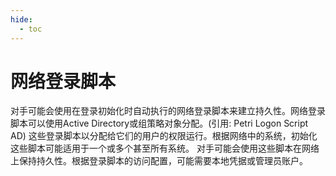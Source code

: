 ```yaml
---
hide:
  - toc
---
```


# 网络登录脚本

对手可能会使用在登录初始化时自动执行的网络登录脚本来建立持久性。网络登录脚本可以使用Active Directory或组策略对象分配。(引用: Petri Logon Script AD) 这些登录脚本以分配给它们的用户的权限运行。根据网络中的系统，初始化这些脚本可能适用于一个或多个甚至所有系统。  对手可能会使用这些脚本在网络上保持持久性。根据登录脚本的访问配置，可能需要本地凭据或管理员账户。
